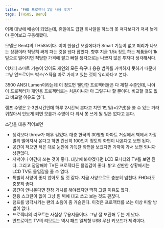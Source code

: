 ```yaml
---
title: "FHD 프로젝터 1일 사용 후기"
tags: [TH585, BenQ]
---
```


어제 대낮에 배송이 되었는데, 휴일에도 급한 회사일을 하느라 못 쳐다보다가 저녁 늦게야 뜯어보고 구동해봤다.

모델은 BenQ의 TH585이다. 이미 한물간 모델에다가 Smart 기능이 없고 떠리가 나오는 상황이라 적당히 싸게 파는 것을 냅다 잡았다. 향후 지금 1.5k 정도 하는 제품들이 1k 밑으로 떨어지면 적당한 가격에 팔고 빠질 생각으로는 나쁘지 않은 투자다 생각해서다. 

어차피 스마트 기능이 있어도 개인의 모든 욕구나 응용 범위를 커버하지 못하기 때문에 그냥 안드로이드 박스/스틱을 따로 가지고 있는 것이 유리하다고 본다. 

3500 ANSI Lumen이라는데 이 정도면 웬만한 프로젝터들은 다 제칠 수준인데, 나야 이 프로젝터가 개인용 프로젝터로는 처음이니까 아 그렇구나 할 뿐이다. 비교할 것도 없고 비교할 이유도 없다. 

램프 수명은 2-3만시간인데 하루 2시간씩 본다고 치면 1만일(=27년)을 볼 수 있는 거라 귀찮아서 안보게 되면 모를까 수명이 다 되서 못 쓰게 될 일은 없다고 본다. 

소감을 대충 적어보면 
- 생각보다 throw가 매우 길었다. 대충 한국의 30평형 아파트 거실에서 벽에서 가장 멀리 떨어져서 쏜다고 하면 간신히 100인치 정도의 화면이 나온다고 보면 된다. 
- 공간이 작으면 작은 대로 눈안에 가득찬 화면을 보겠다면 가까이 가서 보면 되니까 상관없다.
- 저녁이나 야간에 쓰는 것이 좋다. 대낮에 봐야겠다면 LCD 모니터와 TV를 보면 된다. 그리고 깜깜해야 TV든 프로젝터든 몰입감이 좋다. 밝고 산만한 상황에서는 LCD TV도 몰입감을 줄 수 없다.
- 특별히 사양이 좋지 않아도 될 것 같다. 지금 사양으로도 충분히 넘친다. FHD라도 충분히 좋다. 
- 공간이 안나온다면 천장 거치를 해야겠지만 딱히 그럴 이유도 없다.
- 전용 스크린이 없이 그냥 흰 벽에 대고 쏘고 보는 것도 괜찮다. 
- 램프를 냉각시키는 팬의 소음이 좀 거슬린다. 이것은 프로젝터를 쓰는 이상 피할 방법이 없다. 
- 프로젝터의 리모트는 사실상 무용지물이다. 그냥 잘 보관해 두는 게 낫다. 
- 안드로이드 TV의 리모트는 역시 패드 일체형 USB 무선 키보드가 제격이다. 

